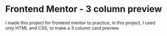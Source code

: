 # Frontend Mentor - 3 column preview

I made this project for frontend mentor to practice, in this project, I used only HTML and CSS, to make a 3 column card preview